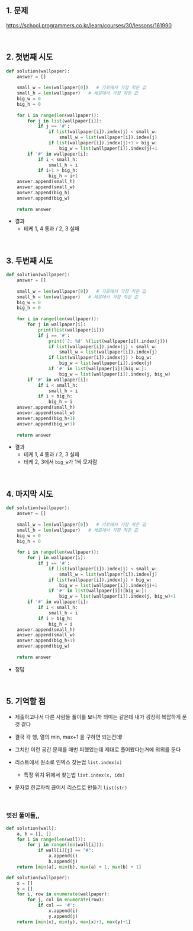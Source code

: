 ## 1. 문제

https://school.programmers.co.kr/learn/courses/30/lessons/161990

<br>

## 2. 첫번째 시도

```python
def solution(wallpaper):
    answer = []
    
    small_w = len(wallpaper[0])   # 가로에서 가장 작은 값
    small_h = len(wallpaper)   # 세로에서 가장 작은 값
    big_w = 0
    big_h = 0
    
    for i in range(len(wallpaper)):
        for j in list(wallpaper[i]):
            if j == '#':
                if list(wallpaper[i]).index(j) < small_w:
                    small_w = list(wallpaper[i]).index(j)
                if list(wallpaper[i]).index(j)+1 > big_w:
                    big_w = list(wallpaper[i]).index(j)+1
        if '#' in wallpaper[i]:
            if i < small_h:
                small_h = i
            if i+1 > big_h:
                big_h = i+1
    answer.append(small_h)
    answer.append(small_w)
    answer.append(big_h)
    answer.append(big_w)
        
    return answer
```

- 결과
    - 테케 1, 4 통과 / 2, 3 실패

<br>

## 3. 두번째 시도

```python
def solution(wallpaper):
    answer = []
    
    small_w = len(wallpaper[0])   # 가로에서 가장 작은 값
    small_h = len(wallpaper)   # 세로에서 가장 작은 값
    big_w = 0
    big_h = 0
    
    for i in range(len(wallpaper)):
        for j in wallpaper[i]:
            print(list(wallpaper[i]))
            if j == '#':
                print('J: %d' %(list(wallpaper[i]).index(j)))
                if list(wallpaper[i]).index(j) < small_w:
                    small_w = list(wallpaper[i]).index(j)
                if list(wallpaper[i]).index(j) > big_w:
                    big_w = list(wallpaper[i]).index(j)
                if '#' in list(wallpaper[i])[big_w:]:
                    big_w = list(wallpaper[i]).index(j, big_w)
        if '#' in wallpaper[i]:
            if i < small_h:
                small_h = i
            if i > big_h:
                big_h = i
    answer.append(small_h)
    answer.append(small_w)
    answer.append(big_h+1)
    answer.append(big_w+1)
        
    return answer
```

- 결과
    - 테케 1, 4 통과 / 2, 3 실패
    - 테케 2, 3에서 `big_w`가 1씩 모자람

<br>

## 4. 마지막 시도

```python
def solution(wallpaper):
    answer = []
    
    small_w = len(wallpaper[0])   # 가로에서 가장 작은 값
    small_h = len(wallpaper)   # 세로에서 가장 작은 값
    big_w = 0
    big_h = 0
    
    for i in range(len(wallpaper)):
        for j in wallpaper[i]:
            if j == '#':
                if list(wallpaper[i]).index(j) < small_w:
                    small_w = list(wallpaper[i]).index(j)
                if list(wallpaper[i]).index(j) > big_w:
                    big_w = list(wallpaper[i]).index(j)+1
                if '#' in list(wallpaper[i])[big_w:]:
                    big_w = list(wallpaper[i]).index(j, big_w)+1
        if '#' in wallpaper[i]:
            if i < small_h:
                small_h = i
            if i > big_h:
                big_h = i
    answer.append(small_h)
    answer.append(small_w)
    answer.append(big_h+1)
    answer.append(big_w)
        
    return answer
```

- 정답

<br>

## 5. 기억할 점

- 제출하고나서 다른 사람들 풀이를 보니까 의미는 같은데 내가 굉장히 복잡하게 푼 것 같다
- 결국 각 행, 열의 min, max+1 을 구하면 되는건데!
- 그치만 이런 공간 문제를 매번 피했었는데 제대로 풀어봤다는거에 의의를 둔다

- 리스트에서 원소로 인덱스 찾는법 `list.index(x)`
    - 특정 위치 뒤에서 찾는법 `list.index(x, idx)`
- 문자열 한글자씩 끊어서 리스트로 만들기 `list(str)`

<br>

### 멋진 풀이들,,

```python
def solution(wall):
    a, b = [], []
    for i in range(len(wall)):
        for j in range(len(wall[i])):
            if wall[i][j] == "#":
                a.append(i)
                b.append(j)
    return [min(a), min(b), max(a) + 1, max(b) + 1]
```

```python
def solution(wallpaper):
    x = []
    y = []
    for i, row in enumerate(wallpaper):
        for j, col in enumerate(row):
            if col == '#':
                x.append(i)
                y.append(j)
    return [min(x), min(y), max(x)+1, max(y)+1]
```